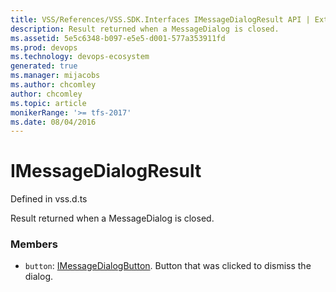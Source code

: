 ```yaml
---
title: VSS/References/VSS.SDK.Interfaces IMessageDialogResult API | Extensions for Azure DevOps Services
description: Result returned when a MessageDialog is closed.
ms.assetid: 5e5c6348-b097-e5e5-d001-577a353911fd
ms.prod: devops
ms.technology: devops-ecosystem
generated: true
ms.manager: mijacobs
ms.author: chcomley
author: chcomley
ms.topic: article
monikerRange: '>= tfs-2017'
ms.date: 08/04/2016
---
```


# IMessageDialogResult

Defined in vss.d.ts


Result returned when a MessageDialog is closed. 

### Members

* `button`: [IMessageDialogButton](../../../VSS/References/VSS_SDK_Interfaces/IMessageDialogButton.md). Button that was clicked to dismiss the dialog.

